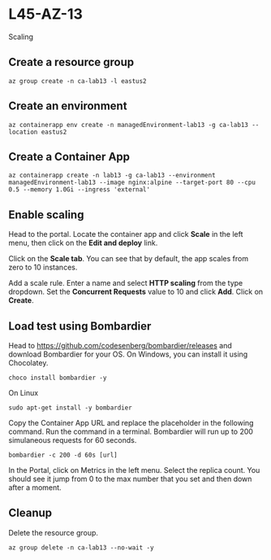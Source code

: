 # L45-AZ-13

Scaling

## Create a resource group

    az group create -n ca-lab13 -l eastus2

## Create an environment

    az containerapp env create -n managedEnvironment-lab13 -g ca-lab13 --location eastus2

## Create a Container App

    az containerapp create -n lab13 -g ca-lab13 --environment managedEnvironment-lab13 --image nginx:alpine --target-port 80 --cpu 0.5 --memory 1.0Gi --ingress 'external'

## Enable scaling

Head to the portal. Locate the container app and click **Scale** in the left menu, then click on the **Edit and deploy** link.

Click on the **Scale tab**. You can see that by default, the app scales from zero to 10 instances.

Add a scale rule. Enter a name and select **HTTP scaling** from the type dropdown. Set the **Concurrent Requests** value to 10 and click **Add**. Click on **Create**.

## Load test using Bombardier

Head to https://github.com/codesenberg/bombardier/releases and download Bombardier for your OS. On Windows, you can install it using Chocolatey.

    choco install bombardier -y

On Linux

    sudo apt-get install -y bombardier

Copy the Container App URL and replace the placeholder in the following command. Run the command in a terminal. Bombardier will run up to 200 simulaneous requests for 60 seconds.

    bombardier -c 200 -d 60s [url]

In the Portal, click on Metrics in the left menu. Select the replica count. You should see it jump from 0 to the max number that you set and then down after a moment.

## Cleanup

Delete the resource group.

    az group delete -n ca-lab13 --no-wait -y

